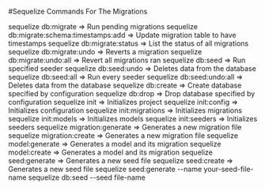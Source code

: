 #Sequelize Commands For The Migrations

sequelize db:migrate => Run pending migrations
sequelize db:migrate:schema:timestamps:add => Update migration table to have timestamps
sequelize db:migrate:status => List the status of all migrations
sequelize db:migrate:undo => Reverts a migration
sequelize db:migrate:undo:all => Revert all migrations ran
sequelize db:seed => Run specified seeder
sequelize db:seed:undo => Deletes data from the database
sequelize db:seed:all => Run every seeder
sequelize db:seed:undo:all => Deletes data from the database
sequelize db:create => Create database specified by configuration
sequelize db:drop => Drop database specified by configuration
sequelize init => Initializes project
sequelize init:config => Initializes configuration
sequelize init:migrations => Initializes migrations
sequelize init:models => Initializes models
sequelize init:seeders => Initializes seeders
sequelize migration:generate => Generates a new migration file
sequelize migration:create => Generates a new migration file
sequelize model:generate => Generates a model and its migration
sequelize model:create => Generates a model and its migration
sequelize seed:generate => Generates a new seed file
sequelize seed:create => Generates a new seed file
sequelize seed:generate --name your-seed-file-name
sequelize db:seed --seed file-name
